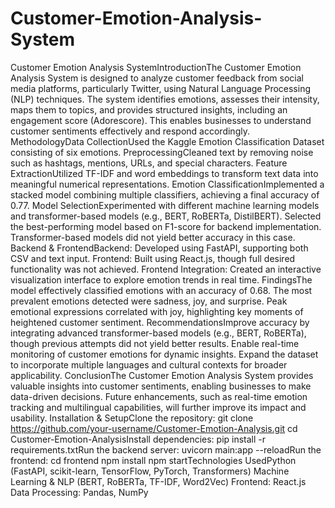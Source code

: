 # Customer-Emotion-Analysis-System
Customer Emotion Analysis SystemIntroductionThe Customer Emotion Analysis System is designed to analyze customer feedback from social media platforms, particularly Twitter, using Natural Language Processing (NLP) techniques. The system identifies emotions, assesses their intensity, maps them to topics, and provides structured insights, including an engagement score (Adorescore). This enables businesses to understand customer sentiments effectively and respond accordingly.
MethodologyData CollectionUsed the Kaggle Emotion Classification Dataset consisting of six emotions.
PreprocessingCleaned text by removing noise such as hashtags, mentions, URLs, and special characters.
Feature ExtractionUtilized TF-IDF and word embeddings to transform text data into meaningful numerical representations.
Emotion ClassificationImplemented a stacked model combining multiple classifiers, achieving a final accuracy of 0.77.
Model SelectionExperimented with different machine learning models and transformer-based models (e.g., BERT, RoBERTa, DistilBERT).
Selected the best-performing model based on F1-score for backend implementation.
Transformer-based models did not yield better accuracy in this case.
Backend & FrontendBackend: Developed using FastAPI, supporting both CSV and text input.
Frontend: Built using React.js, though full desired functionality was not achieved.
Frontend Integration: Created an interactive visualization interface to explore emotion trends in real time.
FindingsThe model effectively classified emotions with an accuracy of 0.68.
The most prevalent emotions detected were sadness, joy, and surprise.
Peak emotional expressions correlated with joy, highlighting key moments of heightened customer sentiment.
RecommendationsImprove accuracy by integrating advanced transformer-based models (e.g., BERT, RoBERTa), though previous attempts did not yield better results.
Enable real-time monitoring of customer emotions for dynamic insights.
Expand the dataset to incorporate multiple languages and cultural contexts for broader applicability.
ConclusionThe Customer Emotion Analysis System provides valuable insights into customer sentiments, enabling businesses to make data-driven decisions. Future enhancements, such as real-time emotion tracking and multilingual capabilities, will further improve its impact and usability.
Installation & SetupClone the repository:
git clone https://github.com/your-username/Customer-Emotion-Analysis.git
cd Customer-Emotion-AnalysisInstall dependencies:
pip install -r requirements.txtRun the backend server:
uvicorn main:app --reloadRun the frontend:
cd frontend
npm install
npm startTechnologies UsedPython (FastAPI, scikit-learn, TensorFlow, PyTorch, Transformers)
Machine Learning & NLP (BERT, RoBERTa, TF-IDF, Word2Vec)
Frontend: React.js
Data Processing: Pandas, NumPy
